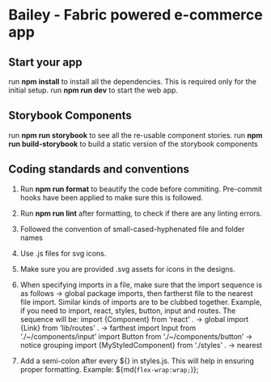 # Bailey - Fabric powered e-commerce app

## Start your app

run **npm install** to install all the dependencies. This is required only for the initial setup.
run **npm run dev** to start the web app.

## Storybook Components

run **npm run storybook** to see all the re-usable component stories.
run **npm run build-storybook** to build a static version of the storybook components

## Coding standards and conventions

1. Run **npm run format** to beautify the code before commiting. Pre-commit hooks have been applied to make sure this is followed.
1. Run **npm run lint** after formatting, to check if there are any linting errors.
1. Followed the convention of small-cased-hyphenated file and folder names
1. Use .js files for svg icons.
1. Make sure you are provided .svg assets for icons in the designs.
1. When specifying imports in a file, make sure that the import sequence is as follows → global package imports, then fartherst file to the nearest file import. Similar kinds of imports are to be clubbed together. Example, if you need to import, react, styles, button, input and routes. The sequence will be:
   import {Component} from ‘react’ . → global
   import {Link} from ‘lib/routes’ . → farthest
   import Input from ‘./~/components/input’
   import Button from ‘./~/components/button’ → notice grouping
   import {MyStyledComponent} from ‘./styles’ . → nearest

1. Add a semi-colon after every ${} in styles.js. This will help in ensuring proper formatting. Example: ${md(`flex-wrap:wrap;`)};
